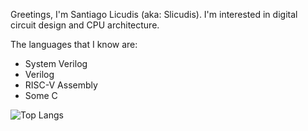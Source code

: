 Greetings, I'm Santiago Licudis (aka: Slicudis).
I'm interested in digital circuit design and CPU architecture.

The languages that I know are:
- System Verilog
- Verilog
- RISC-V Assembly
- Some C

<!---
SLicudis/SLicudis is a ✨ special ✨ repository because its `README.md` (this file) appears on your GitHub profile.
You can click the Preview link to take a look at your changes.
--->
![Top Langs](https://github-readme-stats.vercel.app/api/top-langs/?username=slicudis&layout=compact)
